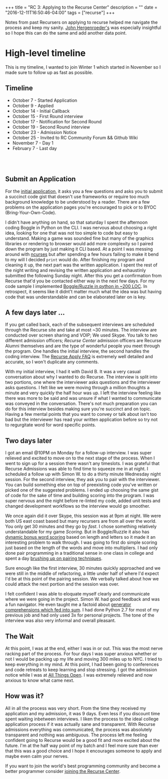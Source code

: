 +++
title = "RC 3: Applying to the Recurse Center"
description = ""
date = "2016-12-11T16:50:46-04:00"
tags = ["recurse"]
+++

Notes from past Recursers on applying to recurse helped me navigate the process and keep my sanity. [John Hergenroeder's](http://dev.jdherg.com/posts/2015/07/20/the-recurse-center-a-qa-for-past-me/) was especially insightful so I hope this can do the same and add another data point.

High-level timeline
===

This is my timeline, I wanted to join Winter 1 which started in November so I made sure to follow up as fast as possible.

Timeline
---
- October 7  - Started Application
- October 9  - Applied
- October 14 - Initial Callback
- October 15 - First Round interview
- October 17 - Notification for Second Round
- October 19 - Second Round interview
- October 23 - Admission Notice
- October 25 - Invited to RC Community Forum && Github Wiki
- November 7 - Day 1
- February 7 - Last day
<br/>
<br/>

Submit an Application
---
For the [initial application](https://www.recurse.com/apply/retreat), it asks you a few questions and asks you to submit a succinct code gist that doesn't use frameworks or require too much background knowledge to be understood by a reader. There are a few problems on the application pages you're encouraged to pick or to BYOC (Bring-Your-Own-Code).

I didn't have anything on hand, so that saturday I spent the afternoon coding Boggle in Python on the CLI.
I was nervous about choosing a right idea, looking for one that was not too simple to code but easy to understand. Making a game was sounded fine but many of the graphics libraries or rendering to browser would add more complexity so I paired down the program by just making it CLI based. At a point I was messing around with [ncurses](https://en.wikipedia.org/wiki/Ncurses) but after spending a few hours failing to make it bend to my will I decided `print` would do. After finishing my program and cleaning it up, the next part was the written application. I spent the rest of the night writing and revising the written application and exhaustinly submitted the following Sunday night. After this you get a confirmation from Recurse that'd you be contacted either way in the next few days. For my code sample I implemented [Boggle/Ruzzle in python in ~200 LOC](https://gist.github.com/stanzheng/d41bd3cada14c3b6310f33f0793e4ec2). In retrospect, it seems like it didnt't matter much what the idea was but having code that was understandable and can be elaborated later on is key.

A few days later ...
---

If you get called back, each of the subsequent interviews are scheduled through the Recurse site and take at most ~30 minutes. The interview are conducted over screen sharing and VOIP; We used Skype. You talk to two different admission officers; _Recurse Center_ admission officers are Recurse Alumni themselves and are the type of wonderful people you meet through the program. One handles the initial interview, the second handles the coding interview. The [Recurse Apply FAQ](https://www.recurse.com/faq) is extremely well detailed and accurate, so I won't duplicate any comments.

With my initial interview, I had it with David B. It was a very casual conversation about why I wanted to do Recurse. The interview is split into two portions, one where the interviewer asks questions and the interviewer asks questions. I felt like we were moving through a million thoughts a minute and very quickly the half hour was up. I left the interview feeling like there was more to be said and was unsure if what I wanted to communicate was conveyed in the conversation. There's not much preparation you can do for this interview besides making sure you're succinct and on topic. Having a few mental points that you want to convey or talk about isn't too bad but the interviewer has read your written application before so try not to regurgitate word for word specific points.

Two days later
---
I got an email @10PM on Monday for a follow-up interview. I was super relieved and excited to move on to the next stage of the process. When I went to sign up for a session there wasn't any timeslots. I was grateful that Recurse Admissions was able to find time to squeeze me in at night. I scheduled a follow up with Simon W. to do a thirty minute Wednesday night session. For the second interview, they ask you to pair with the interviewer. You can build something else on top of preexisting code you've written or picked one of the suggested problems. I ended up choosing the same gist of code for the sake of time and building scoring into the program. I was super nervous and the night before re-linted my code, added unit tests and changed development workflows so the interview would go smoother.

We once again did it over Skype, this session was at 9pm at night. We were both US east coast based but many recursers are from all over the world. You only get 30 minutes and they go by *fast*. I chose something relatively understandable for my game _Scoring_. But in Boggle/Ruzzle it also has [dynamic bonus word scoring](http://ruzzleonline.net/ruzzle-tips-to-improve-your-ruzzle-score/) based on length and letters so it made it an interesting problem to walk through. I was going to first do simple scoring just based on the length of the words and move into multipliers. I had only done pair programming in a traditional sense in one class in college and spent a day [brushing up on pairing techniques](https://www.google.com/search?q=pair+programming+tips).


 Sure enough like the first interview, 30 minutes quickly approached and we were still in the middle of refactoring, a little under half of where I'd expect I'd be at this point of the pairing session. We verbally talked about how we could attack the next portion and the session was over.

I felt confident I was able to eloquate myself clearly and communicate where we were going in the project. Simon W. had good feedback and was a fun navigator. He even taught me a factoid about [generator comprehensions which fed into sum](http://stackoverflow.com/questions/364802/generator-comprehension). I had done Python 2.7 for most of my previous job and had only used 3x for personal projects. The tone of the interview was also very informal and overall pleasant.


The Wait
---
At this point, I was at the end, either I was in or out. This was the most nerve racking part of the process. For four days I was super anxious whether or not I would be packing up my life and moving 300 miles up to NYC. I tried to keep everything in my mind. At this point, I had been going to conferences and code retreats to keep learning and stop stressing. I got the admission notice while I was at [All Things Open](/post/all-things-open/). I was extremely relieved and now anxious to know what came next.


How was it?
---
All in all the process was very short. From the time they received my application and my admission, it was 9 days. Even less if you discount time spent waiting inbetween interviews. I liken the process to the ideal college application process if it was actually sane and transparent. With Recurse admissions everything was communicated, the process was absolutely transparent and nothing was ambiguous. The process left me feeling confident going to Recurse would be a good fit and more excited about the future. I'm at the half way point of my batch and I feel more sure than ever that this was a good choice and I hope it encourages someone to apply and maybe even calm your nerves.

If you want to join the world's best programming community and become a better programmer consider [joining the Recurse Center](https://www.recurse.com/scout/click?t=710ee58e0b0ad8d9f443f9c9440137f1).

